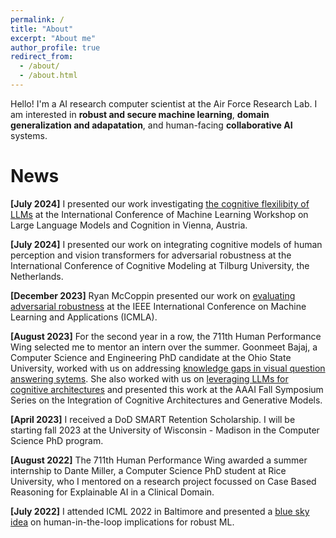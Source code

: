 ```yaml
---
permalink: /
title: "About"
excerpt: "About me"
author_profile: true
redirect_from: 
  - /about/
  - /about.html
---
```


Hello!  I'm a AI research computer scientist at the Air Force Research Lab.  I am interested in **robust and secure machine learning**, **domain generalization and adapatation**, and human-facing **collaborative AI** systems.  

News
======
**[July 2024]** I presented our work investigating [the cognitive flexilibity of LLMs](https://openreview.net/pdf/60f5f4895744fa146cbb182a5ce6fdd55de1ca52.pdf) at the International Conference of Machine Learning Workshop on Large Language Models and Cognition in Vienna, Austria.  

**[July 2024]**  I presented our work on integrating cognitive models of human perception and vision transformers for adversarial robustness at the International Conference of Cognitive Modeling at Tilburg University, the Netherlands.  

**[December 2023]** Ryan McCoppin presented our work on [evaluating adversarial robustness](https://ieeexplore.ieee.org/abstract/document/10459757) at the IEEE International Conference on Machine Learning and Applications (ICMLA).  

**[August 2023]**  For the second year in a row, the 711th Human Performance Wing selected me to mentor an intern over the summer.  Goonmeet Bajaj, a Computer Science and Engineering PhD candidate at the Ohio State University, worked with us on addressing [knowledge gaps in visual question answering sytems](https://afresearchlab.com/lab-life/fights-on-issue-70-spring-2023/).  She also worked with us on [leveraging LLMs for cognitive architectures](https://ojs.aaai.org/index.php/AAAI-SS/article/view/27683) and presented this work at the AAAI Fall Symposium Series on the Integration of Cognitive Architectures and Generative Models.  

**[April 2023]** I received a DoD SMART Retention Scholarship.  I will be starting fall 2023 at the University of Wisconsin - Madison in the Computer Science PhD program.  

**[August 2022]**  The 711th Human Performance Wing awarded a summer internship to Dante Miller, a Computer Science PhD student at Rice University, who I mentored on a research project focussed on Case Based Reasoning for Explainable AI in a Clinical Domain.   

**[July 2022]** I attended ICML 2022 in Baltimore and presented a [blue sky idea](https://arxiv.org/abs/2306.05952) on human-in-the-loop implications for robust ML.  

  



